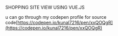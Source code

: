 SHOPPING SITE VIEW USING VUE.JS
 
 u can go through my codepen profile for source code[https://codepen.io/kunal7216/pen/xxQOQgR](https://codepen.io/kunal7216/pen/xxQOQgR)

